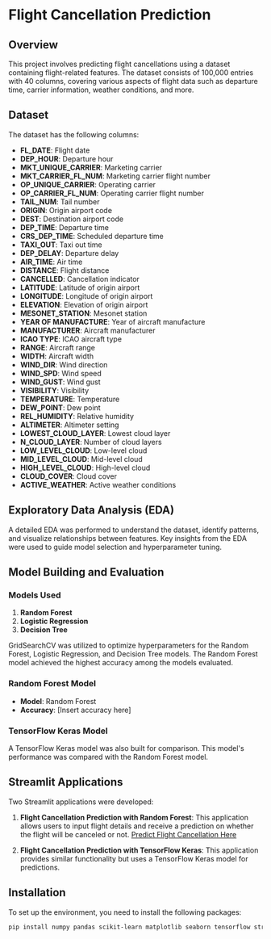 # Flight Cancellation Prediction

## Overview

This project involves predicting flight cancellations using a dataset containing flight-related features. The dataset consists of 100,000 entries with 40 columns, covering various aspects of flight data such as departure time, carrier information, weather conditions, and more.

## Dataset

The dataset has the following columns:

- **FL_DATE**: Flight date
- **DEP_HOUR**: Departure hour
- **MKT_UNIQUE_CARRIER**: Marketing carrier
- **MKT_CARRIER_FL_NUM**: Marketing carrier flight number
- **OP_UNIQUE_CARRIER**: Operating carrier
- **OP_CARRIER_FL_NUM**: Operating carrier flight number
- **TAIL_NUM**: Tail number
- **ORIGIN**: Origin airport code
- **DEST**: Destination airport code
- **DEP_TIME**: Departure time
- **CRS_DEP_TIME**: Scheduled departure time
- **TAXI_OUT**: Taxi out time
- **DEP_DELAY**: Departure delay
- **AIR_TIME**: Air time
- **DISTANCE**: Flight distance
- **CANCELLED**: Cancellation indicator
- **LATITUDE**: Latitude of origin airport
- **LONGITUDE**: Longitude of origin airport
- **ELEVATION**: Elevation of origin airport
- **MESONET_STATION**: Mesonet station
- **YEAR OF MANUFACTURE**: Year of aircraft manufacture
- **MANUFACTURER**: Aircraft manufacturer
- **ICAO TYPE**: ICAO aircraft type
- **RANGE**: Aircraft range
- **WIDTH**: Aircraft width
- **WIND_DIR**: Wind direction
- **WIND_SPD**: Wind speed
- **WIND_GUST**: Wind gust
- **VISIBILITY**: Visibility
- **TEMPERATURE**: Temperature
- **DEW_POINT**: Dew point
- **REL_HUMIDITY**: Relative humidity
- **ALTIMETER**: Altimeter setting
- **LOWEST_CLOUD_LAYER**: Lowest cloud layer
- **N_CLOUD_LAYER**: Number of cloud layers
- **LOW_LEVEL_CLOUD**: Low-level cloud
- **MID_LEVEL_CLOUD**: Mid-level cloud
- **HIGH_LEVEL_CLOUD**: High-level cloud
- **CLOUD_COVER**: Cloud cover
- **ACTIVE_WEATHER**: Active weather conditions

## Exploratory Data Analysis (EDA)

A detailed EDA was performed to understand the dataset, identify patterns, and visualize relationships between features. Key insights from the EDA were used to guide model selection and hyperparameter tuning.

## Model Building and Evaluation

### Models Used

1. **Random Forest**
2. **Logistic Regression**
3. **Decision Tree**

GridSearchCV was utilized to optimize hyperparameters for the Random Forest, Logistic Regression, and Decision Tree models. The Random Forest model achieved the highest accuracy among the models evaluated.

### Random Forest Model

- **Model**: Random Forest
- **Accuracy**: [Insert accuracy here]

### TensorFlow Keras Model

A TensorFlow Keras model was also built for comparison. This model's performance was compared with the Random Forest model.

## Streamlit Applications

Two Streamlit applications were developed:

1. **Flight Cancellation Prediction with Random Forest**: This application allows users to input flight details and receive a prediction on whether the flight will be canceled or not.
   [Predict Flight Cancellation Here](https://appapp-flight-cancellation-prediction-ejhdgh7bvjauhxifycmoru.streamlit.app/)


3. **Flight Cancellation Prediction with TensorFlow Keras**: This application provides similar functionality but uses a TensorFlow Keras model for predictions.

## Installation

To set up the environment, you need to install the following packages:

```bash
pip install numpy pandas scikit-learn matplotlib seaborn tensorflow streamlit
